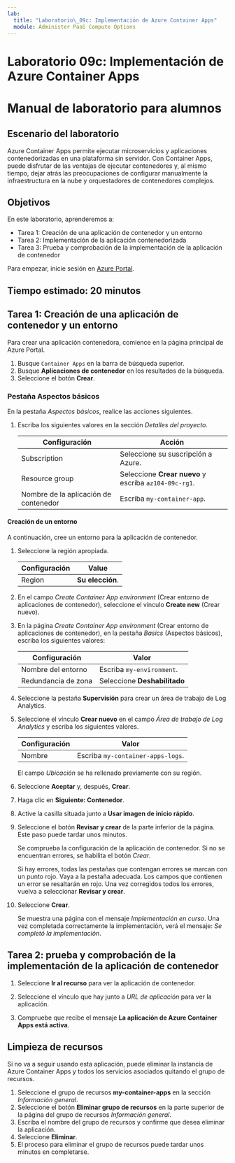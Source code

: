 ```yaml
---
lab:
  title: "Laboratorio\_09c: Implementación de Azure Container Apps"
  module: Administer PaaS Compute Options
---
```


# Laboratorio 09c: Implementación de Azure Container Apps
# Manual de laboratorio para alumnos

## Escenario del laboratorio
Azure Container Apps permite ejecutar microservicios y aplicaciones contenedorizadas en una plataforma sin servidor. Con Container Apps, puede disfrutar de las ventajas de ejecutar contenedores y, al mismo tiempo, dejar atrás las preocupaciones de configurar manualmente la infraestructura en la nube y orquestadores de contenedores complejos.

## Objetivos

En este laboratorio, aprenderemos a:
- Tarea 1: Creación de una aplicación de contenedor y un entorno
- Tarea 2: Implementación de la aplicación contenedorizada
- Tarea 3: Prueba y comprobación de la implementación de la aplicación de contenedor

Para empezar, inicie sesión en [Azure Portal](https://portal.azure.com).

## Tiempo estimado: 20 minutos

## Tarea 1: Creación de una aplicación de contenedor y un entorno

Para crear una aplicación contenedora, comience en la página principal de Azure Portal.

1. Busque `Container Apps` en la barra de búsqueda superior.
1. Busque **Aplicaciones de contenedor** en los resultados de la búsqueda.
1. Seleccione el botón **Crear**.

### Pestaña Aspectos básicos

En la pestaña *Aspectos básicos*, realice las acciones siguientes.

1. Escriba los siguientes valores en la sección *Detalles del proyecto*.

    | Configuración | Acción |
    |---|---|
    | Subscription | Seleccione su suscripción a Azure. |
    | Resource group | Seleccione **Crear nuevo** y escriba `az104-09c-rg1`. |
    | Nombre de la aplicación de contenedor |  Escriba `my-container-app`. |

#### Creación de un entorno

A continuación, cree un entorno para la aplicación de contenedor.

1. Seleccione la región apropiada.

    | Configuración | Value |
    |--|--|
    | Region | **Su elección**. |

1. En el campo *Create Container App environment* (Crear entorno de aplicaciones de contenedor), seleccione el vínculo **Create new** (Crear nuevo).
1. En la página *Create Container App environment* (Crear entorno de aplicaciones de contenedor), en la pestaña *Basics* (Aspectos básicos), escriba los siguientes valores:

    | Configuración | Valor |
    |--|--|
    | Nombre del entorno | Escriba `my-environment`. |
    | Redundancia de zona | Seleccione **Deshabilitado** |

1. Seleccione la pestaña **Supervisión** para crear un área de trabajo de Log Analytics.
1. Seleccione el vínculo **Crear nuevo** en el campo *Área de trabajo de Log Analytics* y escriba los siguientes valores.

    | Configuración | Valor |
    |--|--|
    | Nombre | Escriba `my-container-apps-logs`. |
  
    El campo *Ubicación* se ha rellenado previamente con su región.

1. Seleccione **Aceptar** y, después, **Crear**. 

1. Haga clic en **Siguiente: Contenedor**.

1. Active la casilla situada junto a **Usar imagen de inicio rápido**.

1. Seleccione el botón **Revisar y crear** de la parte inferior de la página. Este paso puede tardar unos minutos. 

    Se comprueba la configuración de la aplicación de contenedor. Si no se encuentran errores, se habilita el botón *Crear*.  

    Si hay errores, todas las pestañas que contengan errores se marcan con un punto rojo.  Vaya a la pestaña adecuada. Los campos que contienen un error se resaltarán en rojo.  Una vez corregidos todos los errores, vuelva a seleccionar **Revisar y crear**.

1. Seleccione **Crear**.

    Se muestra una página con el mensaje *Implementación en curso*.  Una vez completada correctamente la implementación, verá el mensaje: *Se completó la implementación*.
   
## Tarea 2: prueba y comprobación de la implementación de la aplicación de contenedor

1. Seleccione **Ir al recurso** para ver la aplicación de contenedor.

1. Seleccione el vínculo que hay junto a *URL de aplicación* para ver la aplicación.

1. Compruebe que recibe el mensaje **La aplicación de Azure Container Apps está activa**.

## Limpieza de recursos

Si no va a seguir usando esta aplicación, puede eliminar la instancia de Azure Container Apps y todos los servicios asociados quitando el grupo de recursos.

1. Seleccione el grupo de recursos **my-container-apps** en la sección *Información general*.
1. Seleccione el botón **Eliminar grupo de recursos** en la parte superior de la página del grupo de recursos *Información general*.
1. Escriba el nombre del grupo de recursos y confirme que desea eliminar la aplicación. 
1. Seleccione **Eliminar**.
1. El proceso para eliminar el grupo de recursos puede tardar unos minutos en completarse.
